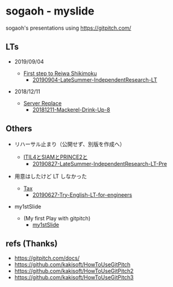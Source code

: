 # sogaoh - myslide

sogaoh's presentations using https://gitpitch.com/


## LTs
- 2019/09/04
    - [First step to Reiwa Shikimoku](https://github.com/sogaoh/myslide/tree/20190904-engineers-lt/20190904-LateSummer-IndependentResearch-LT) <!-- TODO: TODO: 最終的にはmasterに -->
        - [20190904-LateSummer-IndependentResearch-LT](https://gitpitch.com/sogaoh/myslide?p=20190904-LateSummer-IndependentResearch-LT/)

- 2018/12/11 
    - [Server Replace](https://github.com/sogaoh/myslide/tree/master/20181211-Mackerel-Drink-Up-8) 
        - [20181211-Mackerel-Drink-Up-8](https://gitpitch.com/sogaoh/myslide?p=20181211-Mackerel-Drink-Up-8)


## Others
- リハーサル止まり（公開せず、別版を作成へ）
    - [ITIL4とSIAMとPRINCE2と](https://github.com/sogaoh/myslide/tree/master/20190827-LateSummer-IndependentResearch-LT-Pre)
        - [20190827-LateSummer-IndependentResearch-LT-Pre](https://gitpitch.com/sogaoh/myslide?p=20190827-LateSummer-IndependentResearch-LT-Pre/)

- 用意はしたけど LT しなかった
    - [Tax](https://github.com/sogaoh/myslide/tree/master/20190627-Try-English-LT-for-engineers) 
        - [20190627-Try-English-LT-for-engineers](https://gitpitch.com/sogaoh/myslide?p=20190627-Try-English-LT-for-engineers)

- my1stSlide
    - (My first Play with gitpitch)
        - [my1stSlide](https://gitpitch.com/sogaoh/myslide?p=my1stSlide)


## refs (Thanks)
- https://gitpitch.com/docs/
- https://github.com/kakisoft/HowToUseGitPitch
- https://github.com/kakisoft/HowToUseGitPitch2
- https://github.com/kakisoft/HowToUseGitPitch3